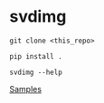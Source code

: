 svdimg
======

`git clone <this_repo>`

`pip install .`

`svdimg --help`

[Samples](http://imgur.com/a/kIBrV)
